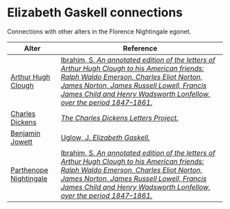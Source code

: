# Elizabeth Gaskell connections
Connections with other alters in the Florence Nightingale egonet.

| Alter  | Reference|
| ------------- |------------- |
| [Arthur Hugh Clough](https://github.com/altealo/FNTest/blob/master/AltersReferences/ArthurHughClough.md)|[Ibrahim, S. *An annotated edition of the letters of Arthur Hugh Clough to his American friends: Ralph Waldo Emerson, Charles Eliot Norton, James Norton, James Russell Lowell, Francis James Child and Henry Wadsworth Lonfellow, over the period 1847–1861.*](https://www.dora.dmu.ac.uk/xmlui/bitstream/handle/2086/11468/Susan%20Ibrahim%20e-thesis%20submission.pdf;sequence=1)|
| [Charles Dickens](https://github.com/altealo/FNTest/blob/master/AltersReferences/CharlesDickens.md)|[*The Charles Dickens Letters Project.*](http://dickensletters.com/letters/elizabeth-gaskell-18-march-1852)|
| [Benjamin Jowett](https://github.com/altealo/FNTest/blob/master/AltersReferences/BenjaminJowett.md)|[Uglow, J. *Elizabeth Gaskell.*](https://books.google.co.uk/books?id=yyhvrv7tl2sC&pg=PT552&lpg=PT552&dq=benjamin+jowett+Elizabeth+Gaskell&source=bl&ots=HyFD4JTS_o&sig=ACfU3U3jCnsOXal8ZSWEhryFyrgPiSw86A&hl=en&sa=X&ved=2ahUKEwiFhML1yfvjAhWFUcAKHfihC2AQ6AEwBXoECAgQAQ#v=onepage&q=benjamin%20jowett%20Elizabeth%20Gaskell&f=false)|
| [Parthenope Nightingale](https://github.com/altealo/FNTest/blob/master/AltersReferences/ParthenopeNightingale.md)|[Ibrahim, S. *An annotated edition of the letters of Arthur Hugh Clough to his American friends: Ralph Waldo Emerson, Charles Eliot Norton, James Norton, James Russell Lowell, Francis James Child and Henry Wadsworth Lonfellow, over the period 1847–1861.*](https://www.dora.dmu.ac.uk/xmlui/bitstream/handle/2086/11468/Susan%20Ibrahim%20e-thesis%20submission.pdf;sequence=1)|




